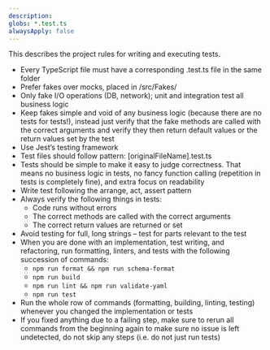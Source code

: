 ```yaml
---
description: 
globs: *.test.ts
alwaysApply: false
---
```

This describes the project rules for writing and executing tests.

- Every TypeScript file must have a corresponding .test.ts file in the same folder
- Prefer fakes over mocks, placed in /src/Fakes/
- Only fake I/O operations (DB, network); unit and integration test all business logic
- Keep fakes simple and void of any business logic (because there are no tests for tests!), instead just verify that the fake methods are called with the correct arguments and verify they then return default values or the return values set by the test
- Use Jest’s testing framework
- Test files should follow pattern: [originalFileName].test.ts
- Tests should be simple to make it easy to judge correctness. That means no business logic in tests, no fancy function calling (repetition in tests is completely fine), and extra focus on readability
- Write test following the arrange, act, assert pattern
- Always verify the following things in tests:
  - Code runs without errors
  - The correct methods are called with the correct arguments
  - The correct return values are returned or set
- Avoid testing for full, long strings – test for parts relevant to the test
- When you are done with an implementation, test writing, and refactoring, run formatting, linters, and tests with the following succession of commands:
  - `npm run format && npm run schema-format`
  - `npm run build`
  - `npm run lint && npm run validate-yaml`
  - `npm run test`
- Run the whole row of commands (formatting, building, linting, testing) whenever you changed the implementation or tests
- If you fixed anything due to a failing step, make sure to rerun all commands from the beginning again to make sure no issue is left undetected, do not skip any steps (i.e. do not just run tests)
